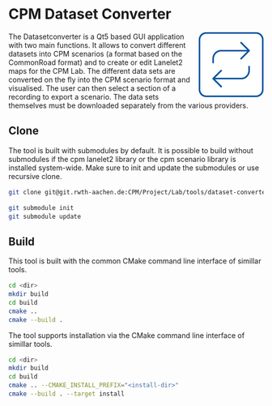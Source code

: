 # CPM Dataset Converter

<img align="right" src="documentation/logo.png" width="128" alt="Logo">

The Datasetconverter is a Qt5 based GUI application with two main functions.
It allows to convert different datasets into CPM scenarios (a format based on the CommonRoad format) and to create or edit Lanelet2 maps for the CPM Lab.
The different data sets are converted on the fly into the CPM scenario format and visualised.
The user can then select a section of a recording to export a scenario. The data sets themselves must be downloaded separately from the various providers.

## Clone

The tool is built with submodules by default.
It is possible to build without submodules if the cpm lanelet2 library or the cpm scenario library is installed system-wide.
Make sure to init and update the submodules or use recursive clone.

```bash
git clone git@git.rwth-aachen.de:CPM/Project/Lab/tools/dataset-converter.git --recursive
```

```bash
git submodule init
git submodule update
```

## Build

This tool is built with the common CMake command line interface of simillar tools.

```bash
cd <dir>
mkdir build
cd build
cmake ..
cmake --build .
```

The tool supports installation via the CMake command line interface of simillar tools.

```bash
cd <dir>
mkdir build
cd build
cmake .. --CMAKE_INSTALL_PREFIX="<install-dir>"
cmake --build . --target install
```
